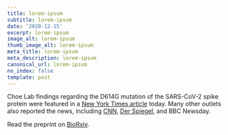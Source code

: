 ```yaml
---
title: lorem-ipsum
subtitle: lorem-ipsum
date: '2020-12-15'
excerpt: lorem-ipsum
image_alt: lorem-ipsum
thumb_image_alt: lorem-ipsum
meta_title: lorem-ipsum
meta_description: lorem-ipsum
canonical_url: lorem-ipsum
no_index: false
template: post
---
```

Choe Lab findings regarding the D614G mutation of the SARS-CoV-2 spike protein were featured in a [New York Times article](https://www.nytimes.com/2020/06/12/science/coronavirus-mutation-genetics-spike.html) today. Many other outlets also reported the news, including [CNN](https://www.cnn.com/2020/06/12/health/coronavirus-mutations-scripps-gene/index.html), [Der Spiegel](https://www.spiegel.de/wissenschaft/medizin/corona-mutation-koennte-virusvariante-in-europa-ansteckender-machen-a-48aee808-600c-4428-a269-0304058a85d8), and BBC Newsday.

Read the preprint on [BioRxiv](https://www.biorxiv.org/content/10.1101/2020.06.12.148726v1).